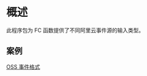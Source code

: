# 概述

此程序包为 FC 函数提供了不同阿里云事件源的输入类型。

## 案例

[OSS 事件格式](https://github.com/aliyun/fc-runtime-go-sdk/blob/master/events/README_OSS.md)

